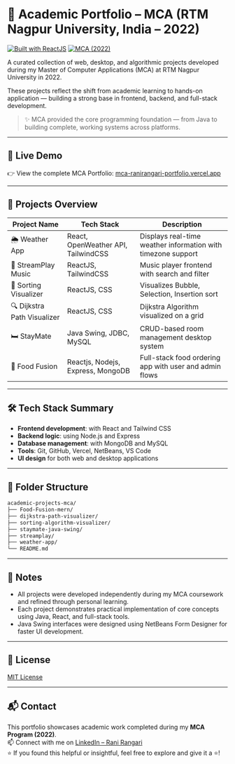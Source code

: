 # 💼 Academic Portfolio – MCA (RTM Nagpur University, India – 2022)  
[![Built with ReactJS](https://img.shields.io/badge/Built_with-ReactJS-61DAFB?logo=react&logoColor=white)](https://reactjs.org/)
[![MCA (2022)](https://img.shields.io/badge/MCA_(2022)-RTM_Nagpur_University,_India-blue)](https://www.nagpuruniversity.ac.in/)


A curated collection of web, desktop, and algorithmic projects developed during my Master of Computer Applications (MCA) at RTM Nagpur University in 2022.

These projects reflect the shift from academic learning to hands-on application — building a strong base in frontend, backend, and full-stack development.

> ✨ MCA provided the core programming foundation — from Java to building complete, working systems across platforms.


---

## 🚀 Live Demo

👉 View the complete MCA Portfolio: [mca-ranirangari-portfolio.vercel.app](https://mca-ranirangari-portfolio.vercel.app/)

---

## 🧠 Projects Overview

| Project Name         | Tech Stack                            | Description                                 |
|----------------------|----------------------------------------|---------------------------------------------|
| 🌦️ Weather App       | React, OpenWeather API, TailwindCSS    | Displays real-time weather information with timezone support |
| 🎵 StreamPlay Music  | ReactJS, TailwindCSS                   | Music player frontend with search and filter |
| 🔢 Sorting Visualizer | ReactJS, CSS                          | Visualizes Bubble, Selection, Insertion sort |
| 🔍 Dijkstra Path Visualizer | ReactJS, CSS                    | Dijkstra Algorithm visualized on a grid      |
| 🛏️ StayMate             | Java Swing, JDBC, MySQL             | CRUD-based room management desktop system   |
| 🍔 Food Fusion         | Reactjs, Nodejs, Express, MongoDB    | Full-stack food ordering app with user and admin flows |

---

## 🛠️ Tech Stack Summary

- **Frontend development**: with React and Tailwind CSS
- **Backend logic**: using Node.js and Express
- **Database management**: with MongoDB and MySQL
- **Tools**: Git, GitHub, Vercel, NetBeans, VS Code
- **UI design** for both web and desktop applications

---

## 📁 Folder Structure

```bash
academic-projects-mca/
├── Food-Fusion-mern/
├── dijkstra-path-visualizer/
├── sorting-algorithm-visualizer/
├── staymate-java-swing/
├── streamplay/
├── weather-app/
└── README.md
```

---

## 📌 Notes

- All projects were developed independently during my MCA coursework and refined through personal learning.
- Each project demonstrates practical implementation of core concepts using Java, React, and full-stack tools.
- Java Swing interfaces were designed using NetBeans Form Designer for faster UI development.

---

## 📜 License

[MIT License](LICENSE)

---

## 📬 Contact

This portfolio showcases academic work completed during my **MCA Program (2022)**.  
📫 Connect with me on [LinkedIn – Rani Rangari](https://www.linkedin.com/in/rani-rangari/)  
⭐ If you found this helpful or insightful, feel free to explore and give it a ⭐!
